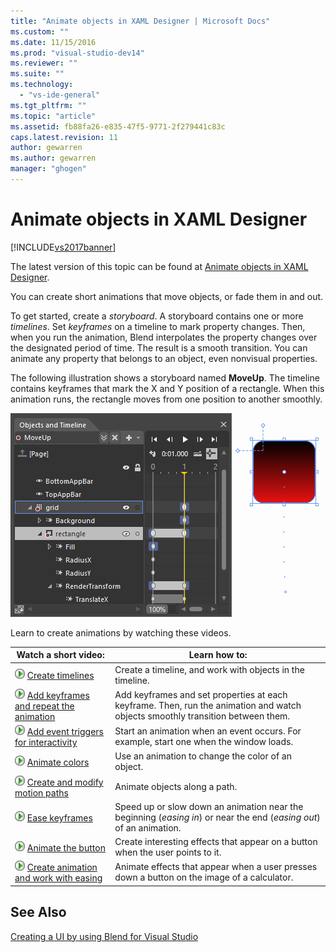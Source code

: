 ```yaml
---
title: "Animate objects in XAML Designer | Microsoft Docs"
ms.custom: ""
ms.date: 11/15/2016
ms.prod: "visual-studio-dev14"
ms.reviewer: ""
ms.suite: ""
ms.technology: 
  - "vs-ide-general"
ms.tgt_pltfrm: ""
ms.topic: "article"
ms.assetid: fb88fa26-e835-47f5-9771-2f279441c83c
caps.latest.revision: 11
author: gewarren
ms.author: gewarren
manager: "ghogen"
---
```

# Animate objects in XAML Designer
[!INCLUDE[vs2017banner](../includes/vs2017banner.md)]

The latest version of this topic can be found at [Animate objects in XAML Designer](https://docs.microsoft.com/visualstudio/designers/animate-objects-in-xaml-designer).  
  
You can create short animations that move objects, or fade them in and out.  
  
 To get started, create a *storyboard*. A storyboard contains one or more *timelines*. Set *keyframes* on a timeline to mark property changes. Then, when you run the animation, Blend interpolates the property changes over the designated period of time. The result is a smooth transition. You can animate any property that belongs to an object, even nonvisual properties.  
  
 The following illustration shows a storyboard named **MoveUp**. The timeline contains keyframes that mark the X and Y position of a rectangle. When this animation runs, the rectangle moves from one position to another smoothly.  
  
 ![](../designers/media/982f031a-74a3-414a-abc2-a0f41a741075.png "982f031a-74a3-414a-abc2-a0f41a741075")  
  
 Learn to create animations by watching these videos.  
  
|Watch a short video:|Learn how to:|  
|--------------------------|-------------------|  
|![Configure Installed Features](../designers/media/bldadminconsoleinitialconfigicon.PNG "BldAdminConsoleInitialConfigIcon") [Create timelines](http://www.popscreen.com/v/6A4eF/Microsoft-Expression-Blend-Creating-Timelines)|Create a timeline, and work with objects in the timeline.|  
|![Configure Installed Features](../designers/media/bldadminconsoleinitialconfigicon.PNG "BldAdminConsoleInitialConfigIcon") [Add keyframes and repeat the animation](http://www.popscreen.com/v/6A4fi/Microsoft-Expression-Blend-Adding-Keyframes-and-Repeating-an-Animation)|Add keyframes and set properties at each keyframe. Then, run the animation and watch objects smoothly transition between them.|  
|![Configure Installed Features](../designers/media/bldadminconsoleinitialconfigicon.PNG "BldAdminConsoleInitialConfigIcon") [Add event triggers for interactivity](http://www.popscreen.com/v/6A4e4/Microsoft-Expression-Blend-Adding-Event-Triggers-for-Interactivity)|Start an animation when an event occurs. For example, start one when the window loads.|  
|![Configure Installed Features](../designers/media/bldadminconsoleinitialconfigicon.PNG "BldAdminConsoleInitialConfigIcon") [Animate colors](http://www.popscreen.com/v/6A4gv/Microsoft-Expression-Blend-Animating-Colors)|Use an animation to change the color of an object.|  
|![Configure Installed Features](../designers/media/bldadminconsoleinitialconfigicon.PNG "BldAdminConsoleInitialConfigIcon") [Create and modify motion paths](http://www.popscreen.com/v/6A4fX/Microsoft-Expression-Blend-Creating-and-Modifying-Motion-Paths)|Animate objects along a path.|  
|![Configure Installed Features](../designers/media/bldadminconsoleinitialconfigicon.PNG "BldAdminConsoleInitialConfigIcon") [Ease keyframes](http://www.popscreen.com/v/6A4dM/Microsoft-Expression-Blend-Easing-Keyframes)|Speed up or slow down an animation near the beginning (*easing in*) or near the end (*easing out*) of an animation.|  
|![Configure Installed Features](../designers/media/bldadminconsoleinitialconfigicon.PNG "BldAdminConsoleInitialConfigIcon") [Animate the button](http://www.popscreen.com/v/6A4fK/Microsoft-Expression-Blend-Animating-a-Button)|Create interesting effects that appear on a button when the user points to it.|  
|![Configure Installed Features](../designers/media/bldadminconsoleinitialconfigicon.PNG "BldAdminConsoleInitialConfigIcon") [Create animation and work with easing](https://www.youtube.com/watch?v=mAJXYrwxGYo)|Animate effects that appear when a user presses down a button on the image of a calculator.|  
  
## See Also  
 [Creating a UI by using Blend for Visual Studio](../designers/creating-a-ui-by-using-blend-for-visual-studio.md)




